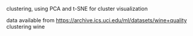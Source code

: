clustering, using PCA and t-SNE for cluster visualization 

data available from https://archive.ics.uci.edu/ml/datasets/wine+quality
clustering wine 